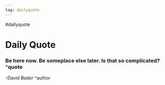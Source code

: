 ```yaml
---
tag: dailyquote
---
```


#dailyquote

# Daily Quote

### Be here now. Be someplace else later. Is that so complicated? ^quote
*-David Bader* ^author
